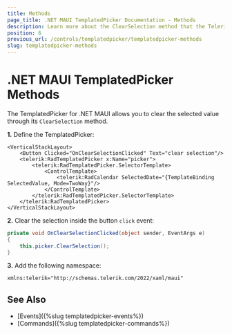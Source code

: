 ```yaml
---
title: Methods
page_title: .NET MAUI TemplatedPicker Documentation - Methods
description: Learn more about the ClearSelection method that the Telerik UI for .NET MAUI Templated picker control exposes.
position: 6
previous_url: /controls/templatedpicker/templatedpicker-methods
slug: templatedpicker-methods
---
```


# .NET MAUI TemplatedPicker Methods

The TemplatedPicker for .NET MAUI allows you to clear the selected value through its `ClearSelection` method.

**1.** Define the TemplatedPicker:

```XAML
<VerticalStackLayout>
    <Button Clicked="OnClearSelectionClicked" Text="clear selection"/>
    <telerik:RadTemplatedPicker x:Name="picker">
        <telerik:RadTemplatedPicker.SelectorTemplate>
            <ControlTemplate>
                <telerik:RadCalendar SelectedDate="{TemplateBinding SelectedValue, Mode=TwoWay}"/>
            </ControlTemplate>
        </telerik:RadTemplatedPicker.SelectorTemplate>
    </telerik:RadTemplatedPicker>
</VerticalStackLayout>
```

**2.** Clear the selection inside the button `click` event:

```C#
private void OnClearSelectionClicked(object sender, EventArgs e)
{
    this.picker.ClearSelection();
}
```

**3.** Add the following namespace:

```XAML
xmlns:telerik="http://schemas.telerik.com/2022/xaml/maui"
```

## See Also

- [Events]({%slug templatedpicker-events%})
- [Commands]({%slug templatedpicker-commands%})
